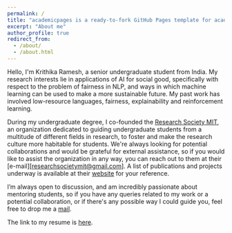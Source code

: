 ```yaml
---
permalink: /
title: "academicpages is a ready-to-fork GitHub Pages template for academic personal websites"
excerpt: "About me"
author_profile: true
redirect_from: 
  - /about/
  - /about.html
---
```


Hello, I'm Krithika Ramesh, a senior undergraduate student from India. My research interests lie in applications of AI for social good, specifically with respect to the problem of fairness in NLP, and ways in which machine learning can be used to make a more sustainable future. My past work has involved low-resource languages, fairness, explainability and reinforcement learning.

During my undergraduate degree, I co-founded the [Research Society MIT](researchsocietymit.com), an organization dedicated to guiding undergraduate students from a multitude of different fields in research, to foster and make the research culture more habitable for students. We're always looking for potential collaborations and would be grateful for external assistance, so if you would like to assist the organization in any way, you can reach out to them at their [e-mail][researchsocietymit@gmail.com]. A list of publications and projects underway is available at their [website](https://www.researchsocietymit.com/publications) for your reference.

I’m always open to discussion, and am incredibly passionate about mentoring students, so if you have any queries related to my work or a potential collaboration, or if there's any possible way I could guide you, feel free to drop me a [mail](kramesh.tlw@gmail.com).

The link to my resume is [here]().
